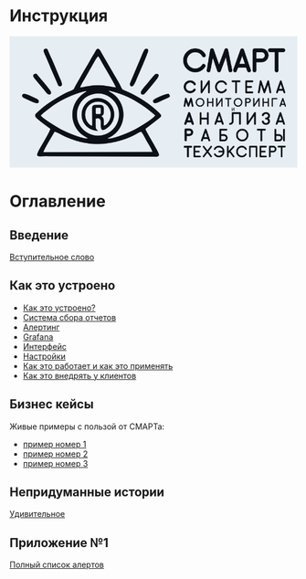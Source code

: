 # Инструкция

<img src="img/main/logo_smart_light.jpg" width="813" alt="">

# Оглавление

## Введение

[Вступительное слово](000-intro.md)

## Как это устроено

- [Как это устроено?](010-how-it-works.md)
- [Система сбора отчетов](020-auto-collect-sysinfo.md)
- [Алертинг](030-alert.md)
- [Grafana](040-grafana.md) 
- [Интерфейс](050-grafana-interface.md)
- [Настройки](060-grafana-visualization.md)
- [Как это работает и как это применять](080-dashboards.md)
- [Как это внедрять у клиентов](070-intro-smartuload-smartstatus.md)


## Бизнес кейсы

Живые примеры с пользой от СМАРТа:
- [пример номер 1](100-smart-real-cases-1.md)
- [пример номер 2](101-smart-real-cases-2.md)
- [пример номер 3](102-smart-real-cases-3.md)


## Непридуманные истории

[Удивительное](000-fuckups.md)

## Приложение №1

[Полный список алертов](000-appendix-1.md)
